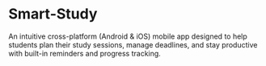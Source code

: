 # Smart-Study
An intuitive cross-platform (Android &amp; iOS) mobile app designed to help students plan their study sessions, manage deadlines, and stay productive with built-in reminders and progress tracking.
